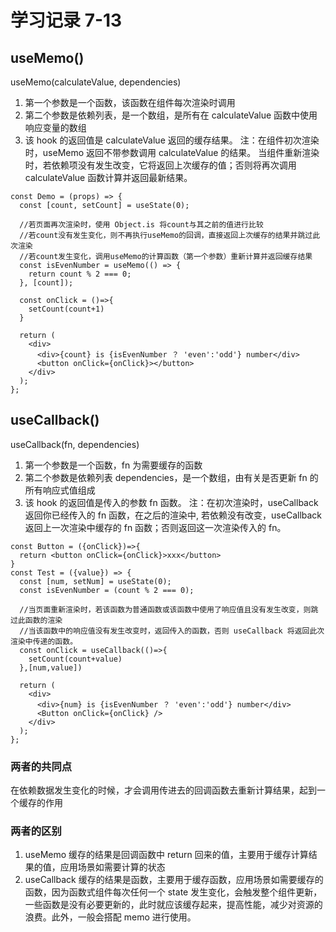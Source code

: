 # 学习记录 7-13

## useMemo()

useMemo(calculateValue, dependencies)

1. 第一个参数是一个函数，该函数在组件每次渲染时调用
2. 第二个参数是依赖列表，是一个数组，是所有在 calculateValue 函数中使用响应变量的数组
3. 该 hook 的返回值是 calculateValue 返回的缓存结果。
   注：在组件初次渲染时，useMemo 返回不带参数调用 calculateValue 的结果。
   当组件重新渲染时，若依赖项没有发生改变，它将返回上次缓存的值；否则将再次调用 calculateValue 函数计算并返回最新结果。

```
const Demo = (props) => {
  const [count, setCount] = useState(0);

  //若页面再次渲染时，使用 Object.is 将count与其之前的值进行比较
  //若count没有发生变化，则不再执行useMemo的回调，直接返回上次缓存的结果并跳过此次渲染
  //若count发生变化，调用useMemo的计算函数（第一个参数）重新计算并返回缓存结果
  const isEvenNumber = useMemo(() => {
    return count % 2 === 0;
  }, [count]);

  const onClick = ()=>{
    setCount(count+1)
  }

  return (
    <div>
      <div>{count} is {isEvenNumber ？ 'even':'odd'} number</div>
      <button onClick={onClick}></button>
    </div>
  );
};
```

## useCallback()

useCallback(fn, dependencies)

1. 第一个参数是一个函数，fn 为需要缓存的函数
2. 第二个参数是依赖列表 dependencies，是一个数组，由有关是否更新 fn 的所有响应式值组成
3. 该 hook 的返回值是传入的参数 fn 函数。
   注：在初次渲染时，useCallback 返回你已经传入的 fn 函数，在之后的渲染中, 若依赖没有改变，useCallback 返回上一次渲染中缓存的 fn 函数；否则返回这一次渲染传入的 fn。

```
const Button = ({onClick})=>{
  return <button onClick={onClick}>xxx</button>
}
const Test = ({value}) => {
  const [num, setNum] = useState(0);
  const isEvenNumber = (count % 2 === 0);

  //当页面重新渲染时，若该函数为普通函数或该函数中使用了响应值且没有发生改变，则跳过此函数的渲染
  //当该函数中的响应值没有发生改变时，返回传入的函数，否则 useCallback 将返回此次渲染中传递的函数。
  const onClick = useCallback(()=>{
    setCount(count+value)
  },[num,value])

  return (
    <div>
      <div>{num} is {isEvenNumber ？ 'even':'odd'} number</div>
      <Button onClick={onClick} />
    </div>
  );
};
```

### 两者的共同点

在依赖数据发生变化的时候，才会调用传进去的回调函数去重新计算结果，起到一个缓存的作用

### 两者的区别

1. useMemo 缓存的结果是回调函数中 return 回来的值，主要用于缓存计算结果的值，应用场景如需要计算的状态
2. useCallback 缓存的结果是函数，主要用于缓存函数，应用场景如需要缓存的函数，因为函数式组件每次任何一个 state 发生变化，会触发整个组件更新，一些函数是没有必要更新的，此时就应该缓存起来，提高性能，减少对资源的浪费。此外，一般会搭配 memo 进行使用。
